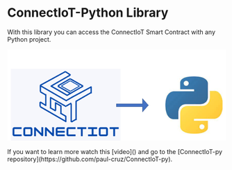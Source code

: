 # ConnectIoT-Python Library
With this library you can access the ConnectIoT Smart Contract with any Python project.


<p align="center">
  <img src="https://github.com/EbanCuMo/ConnectIoT-Platform/blob/main/assets/images/ConnectIoT_To_Python.png" />
</p>
If you want to learn more watch this [video]() and go to the [ConnectIoT-py repository](https://github.com/paul-cruz/ConnectIoT-py).